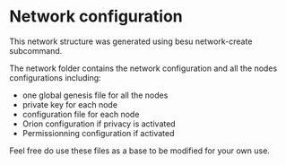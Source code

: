 # Network configuration
This network structure was generated using besu network-create subcommand.

The network folder contains the network configuration and all the nodes configurations including:

- one global genesis file for all the nodes
- private key for each node
- configuration file for each node
- Orion configuration if privacy is activated
- Permissionning configuration if activated

Feel free do use these files as a base to be modified for your own use.
